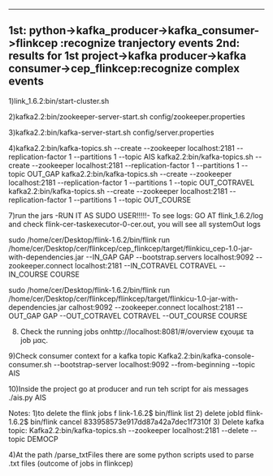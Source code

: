 --------------------------------------------------------------------------------------------------------------------------
1st: python->kafka_producer->kafka_consumer->flinkcep :recognize tranjectory events
2nd: results for 1st project->kafka producer->kafka consumer->cep_flinkcep:recognize complex events
--------------------------------------------------------------------------------------------------------------------------

1)link_1.6.2:bin/start-cluster.sh

2)kafka2.2:bin/zookeeper-server-start.sh config/zookeeper.properties

3)kafka2.2:bin/kafka-server-start.sh config/server.properties

4)kafka2.2:bin/kafka-topics.sh --create --zookeeper localhost:2181 --replication-factor 1 --partitions 1 --topic AIS
kafka2.2:bin/kafka-topics.sh --create --zookeeper localhost:2181 --replication-factor 1 --partitions 1 --topic OUT_GAP
kafka2.2:bin/kafka-topics.sh --create --zookeeper localhost:2181 --replication-factor 1 --partitions 1 --topic  OUT_COTRAVEL
kafka2.2:bin/kafka-topics.sh --create --zookeeper localhost:2181 --replication-factor 1 --partitions 1 --topic  OUT_COURSE

7)run the jars  -RUN IT AS SUDO USER!!!!!-
To see logs: GO AT flink_1.6.2/log and check flink-cer-taskexecutor-0-cer.out, you will see all systemOut logs

sudo /home/cer/Desktop/flink-1.6.2/bin/flink run /home/cer/Desktop/cer/flinkcep/cep_flinkcep/target/flinkicu_cep-1.0-jar-with-dependencies.jar --IN_GAP GAP --bootstrap.servers localhost:9092 --zookeeper.connect localhost:2181 --IN_COTRAVEL COTRAVEL --IN_COURSE COURSE

sudo /home/cer/Desktop/flink-1.6.2/bin/flink run /home/cer/Desktop/cer/flinkcep/flinkcep/target/flinkicu-1.0-jar-with-dependencies.jar calhost:9092 --zookeeper.connect localhost:2181 --OUT_GAP GAP --OUT_COTRAVEL COTRAVEL --OUT_COURSE COURSE


8) Check the running jobs onhttp://localhost:8081/#/overview εχουμε τa job μας.
 
9)Check consumer context for a kafka topic Kafka2.2:bin/kafka-console-consumer.sh --bootstrap-server localhost:9092 --from-beginning --topic AIS 
 
 
10)Inside the project go at producer and run teh script for ais messages ./ais.py AIS 



Notes:
1)to delete the flink jobs
    f   link-1.6.2$ bin/flink list
2) delete jobId
       flink-1.6.2$ bin/flink cancel 833958573e917dd87a42a7dec1f7310f 
3) Delete kafka topic:
        Kafka2.2:bin/kafka-topics.sh --zookeeper localhost:2181 --delete --topic DEMOCP
 
4)At the path /parse_txtFiles there are some python scripts used to parse .txt files (outcome of jobs in flinkcep)

